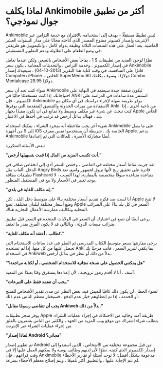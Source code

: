 # لماذا يكلف Ankimobile أكثر من تطبيق جوال نموذجي؟

Ankimobile ليس تطبيقًا مستقلًا - يهدف إلى استخدامه بالاقتران مع خدمة التزامن عبر الإنترنت وإصدار كمبيوتر مفتوح المصدر الذي أتاحته مجانًا على مدار السنوات العشر الماضية. يعد العمل على هذه المنصات الثلاثة وظيفة بدوام كامل ، وأنكيموبيل هو طريقتي في وضع الطعام على الطاولة ودعم التطوير المستقبلي.

نظرًا لوجود العديد من تطبيقات $ 1 ، يفاجأ بعض الأشخاص بالسعر. ولكن عندما تعامل في إصدار الكمبيوتر ، وخدمة التزامن ، والتحديثات المجانية ، يكون سعر Ankimobile قادرًا على المنافسة. في وقت كتابة هذا التقرير (2013-10-04) ، سيعيدك إصدار Computer+iPhone الخاص بـ SuperMemo 60 دولارًا ، وسوف يكلفك Combo Mentalcase 29.95 دولارًا.

سواء كنت تجد أن سعر Ankimobile ليكون صفقة جيدة سيعتمد في النهاية على احتياجاتك. إذا كنت مستخدمًا حاليًا في ANKI استثمر عدة ساعات في الدراسة على الكمبيوتر ، فإن Ankimobile يوفر طريقة سهلة لإجراء دراستك في أي مكان مع الاستفادة من ميزات الجدولة والتنسيق المتقدمة التي يوفرها Anki. من ناحية أخرى ، إذا كنت تبحث عن شيء غير مكلف وبسيط ولا تمانع في أن تكون مقيدًا بجهاز Apple الخاص بك ، فهناك بدائل أرخص قد ترغب في أخذها في الاعتبار.

شيء آخر يجب ملاحظة أنه بمجرد الشراء ، يمكنك استخدام Ankimobile على ما يصل إلى 5 من أجهزة iOS الخاصة بك ، شريطة أن يستخدموا نفس معرف Apple. يدعم Ankimobile أيضًا مشاركة الأسرة ، للعائلات التي تم إعدادها.

بعض الأسئلة المتكررة:

**"أنت تكسب المزيد من المال إذا قمت بتسهيلها أرخص."**

لقد جربت نقاط أسعار مختلفة في الماضي ، وخفض السعر أدى إلى انخفاض صافي في الدخل. ألعاب مثل Angry Birds قادرة على تحقيق ربح لأنها تروق لجمهور واسع. تعد تطبيقات بطاقة Flashcard متباعدة متباعدة سوقًا متخصصة بالمقارنة. لهذا السبب ، لا يوجد تغيير في الأسعار ولا بيع في المستقبل المنظور.

**"إنه مكلف للغاية في بلدي."**

أنا لست ضد فكرة تقديم أسعار مختلفة بناءً على متوسط ​​دخل البلد ، لكن Apple لا تتيح وضع أسعار مختلفة لبلدان مختلفة. تضع Apple السعر في كل بلد بناءً على الضرائب المحلية وتكاليف ممارسة الأعمال التجارية هناك.

يرجى أيضًا أن تضع في اعتبارك أن السعر في الولايات المتحدة هو السعر قبل تطبيق ضرائب مبيعات الدولة ، وبالتالي قد لا يكون الفرق بقدر ما تعتقد.

**"كطالب ، أعتقد أنه مكلف للغاية."**

يرجى مقارنتها بسعر متوسط ​​الكتاب المدرسي ثم النظر في عدد ساعات الاستخدام التي تحصل عليها من كل منها. إذا لم تستخدم Anki بما يكفي لتبرير السعر ، فأنت مرحبًا بك في استخدام Ankiweb بدلاً من ذلك أو تنظر في بدائل أرخص.

**"هل يمكنني الحصول على نسخة مجانية للاستخدام الشخصي ، أو لكتابة مراجعة؟"**

آسف ، أنا لا أقدم رموز ترويجية ، لأن إعدادها يستغرق وقتًا بعيدًا عن التنمية.

**"يجب أن تعتمد فقط على التبرعات."**

لسوء الحظ ، لن يكون ذلك كافيًا للعيش فيه. بغض النظر عن مدى تقدير الأشخاص للمنتج أو الخدمة ، إذا تم إعطاؤهم خيار عدم الدفع ، فسيختار معظم الناس عدم ذلك.

**"يجب أن تتقاضى رسومًا مقابل Ankiweb بدلاً من ذلك."**

يوفر متجر تطبيقات Apple طريقة آمنة وخالية من الاحتكاك في إجراء عمليات الشراء. يتطلب شراء اشتراك من موقع ويب المزيد من الجهد ، والكثير من الناس يشعرون بالقلق من إجراء عمليات الشراء عبر الإنترنت.

**"لماذا إصدار Android مجاني؟"**

تم تطوير إصدار Android من قبل مجموعة مختلفة من الأشخاص ، الذين استندوا إلى إصدار الكمبيوتر الذي كتبته. نظرًا لأن لديهم وظائف يومية ولا يمكنهم العمل عليها إلا في وقت فراغهم ، فإن Ankimobile مدعومة بشكل أفضل: لا توجد أسئلة أو تقارير الأخطاء لم تتم الإجابة عليها ، والتطبيق أكثر تلميعًا ، ويتم إصلاح معظم الأخطاء بسرعة.
